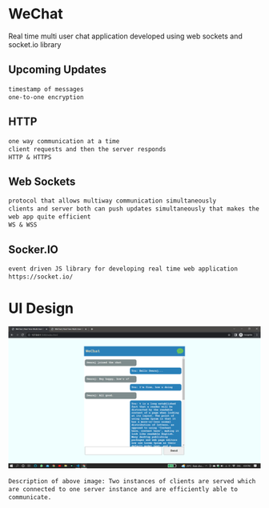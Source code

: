 # WeChat
Real time multi user chat application developed using web sockets and socket.io library

## Upcoming Updates
	timestamp of messages
	one-to-one encryption

## HTTP
	one way communication at a time
	client requests and then the server responds 
	HTTP & HTTPS

## Web Sockets 
	protocol that allows multiway communication simultaneously
	clients and server both can push updates simultaneously that makes the web app quite efficient 
	WS & WSS

## Socker.IO
	event driven JS library for developing real time web application
	https://socket.io/

# UI Design

<img src="./vendor/UI Design.png">

	Description of above image: Two instances of clients are served which are connected to one server instance and are efficiently able to communicate.
